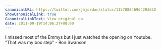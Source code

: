 ```yaml
---
canonicalURL: https://twitter.com/jmjordan/status/115788846964293632
ShowCanonicalLink: true
CanonicalLinkText: View original on
date: 2011-09-19T14:06:27+00:00
---
```

I missed most of the Emmys but I just watched the opening on Youtube. "That was my box step" - Ron Swanson